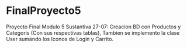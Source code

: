 # FinalProyecto5
Proyecto Final Modulo 5 Sustantiva
27-07:  Creacion BD con Productos  y Categoris  (Con sus respectivas tablas), Tambien se implemento la clase User sumando los Iconos de Login y Carrito.
